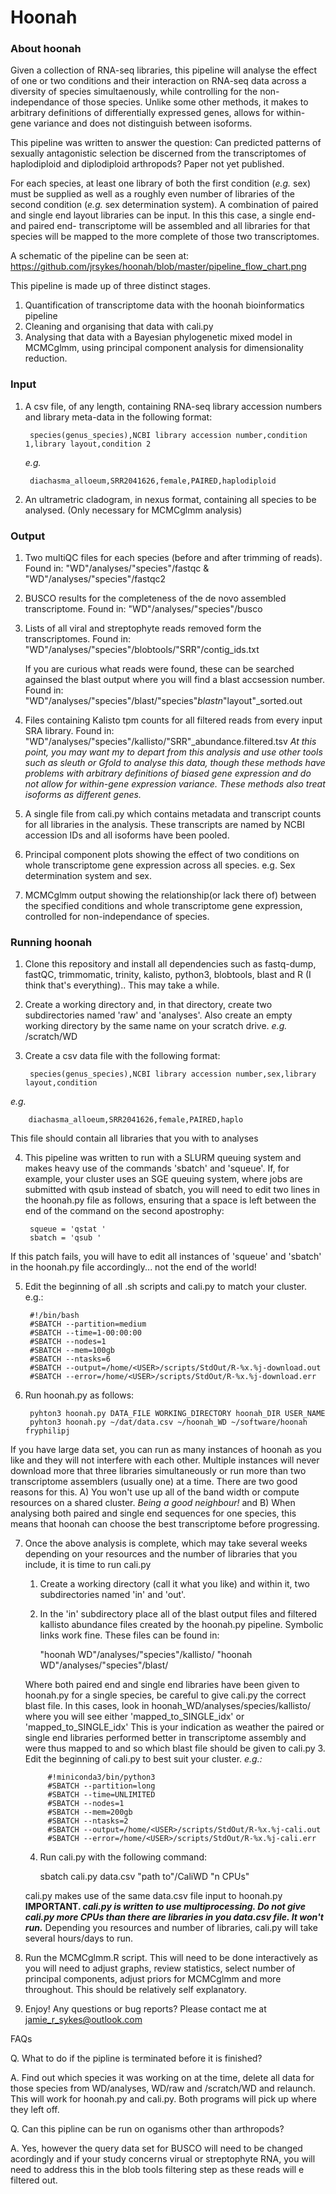# Hoonah


### About hoonah 

Given a collection of RNA-seq libraries, this pipeline will analyse the effect of one or two conditions and their interaction on RNA-seq data across a diversity of species simultaenously, while controlling for the non-independance of those species. Unlike some other methods, it makes to arbitrary definitions of differentially expressed genes, allows for within-gene variance and does not distinguish between isoforms.

This pipeline was written to answer the question:
Can predicted patterns of sexually antagonistic selection be discerned from the transcriptomes of haplodiploid and diplodiploid arthropods? Paper not yet published.

For each species, at least one library of both the first condition (_e.g._ sex) must be supplied as well as a roughly even number of libraries of the second condition (_e.g._ sex determination system). A combination of paired and single end layout libraries can be input. In this this case, a single end- and paired end- transcriptome will be assembled and all libraries for that species will be mapped to the more complete of those two transcriptomes.

A schematic of the pipeline can be seen at: https://github.com/jrsykes/hoonah/blob/master/pipeline_flow_chart.png

This pipeline is made up of three distinct stages. 
1. Quantification of transcriptome data with the hoonah bioinformatics pipeline 
2. Cleaning and organising that data with cali.py
3. Analysing that data with a Bayesian phylogenetic mixed model in MCMCglmm, using principal component analysis for dimensionality reduction.

### Input
1. A csv file, of any length, containing RNA-seq library accession numbers and library meta-data in the following format:
	
		species(genus_species),NCBI library accession number,condition 1,library layout,condition 2
	
	_e.g._
	
		diachasma_alloeum,SRR2041626,female,PAIRED,haplodiploid 
2. An ultrametric cladogram, in nexus format, containing all species to be analysed. (Only necessary for MCMCglmm analysis)

### Output
1. 	Two multiQC files for each species (before and after trimming of reads). 	Found in:	"WD"/analyses/"species"/fastqc & "WD"/analyses/"species"/fastqc2
2.	BUSCO results for the completeness of the de novo assembled transcriptome. 	Found in:	"WD"/analyses/"species"/busco
3.	Lists of all viral and streptophyte reads removed form the transcriptomes.	Found in:	"WD"/analyses/"species"/blobtools/"SRR"/contig_ids.txt
		
	If you are curious what reads were found, these can be searched againsed the blast output where you will find a blast accsession number.	Found in:	"WD"/analyses/"species"/blast/"species"_blastn_"layout"_sorted.out
4. 	Files containing Kalisto tpm counts for all filtered reads from every input SRA library.	Found in:	"WD"/analyses/"species"/kallisto/"SRR"_abundance.filtered.tsv 
	_At this point, you may want my to depart from this analysis and use other tools such as sleuth or Gfold to analyse this data, though these methods have problems with arbitrary definitions of biased gene expression and do not allow for within-gene expression variance. These methods also treat isoforms as different genes._
5.	A single file from cali.py which contains metadata and transcript counts for all libraries in the analysis. These transcripts are named by NCBI accession IDs and all isoforms have been pooled.
6.	Principal component plots showing the effect of two conditions on whole transcriptome gene expression across all species. e.g. Sex determination system and sex.
7.	MCMCglmm output showing the relationship(or lack there of) between the specified conditions and whole transcriptome gene expression, controlled for non-independance of species.  


### Running hoonah 


1. Clone this repository and install all dependencies such as fastq-dump, fastQC, trimmomatic, trinity, kalisto, python3, blobtools, blast and R (I think that's everything).. This may take a while.

2. Create a working directory and, in that directory, create two subdirectories named 'raw' and 'analyses'. Also create an empty working directory by the same name on your scratch drive. _e.g._ /scratch/WD

3. Create a csv data file with the following format:

		species(genus_species),NCBI library accession number,sex,library layout,condition

_e.g._

		diachasma_alloeum,SRR2041626,female,PAIRED,haplo 

This file should contain all libraries that you with to analyses

4. This pipeline was written to run with a SLURM queuing system and makes heavy use of the commands 'sbatch' and 'squeue'. If, for example, your cluster uses an SGE queuing system, where jobs are submitted with qsub instead of sbatch, you will need to edit two lines in the hoonah.py file as follows, ensuring that a space is left between the end of the command on the second apostrophy:

		squeue = 'qstat '
		sbatch = 'qsub '


If this patch fails, you will have to edit all instances of 'squeue' and 'sbatch' in the hoonah.py file accordingly... not the end of the world!


5. Edit the beginning of all .sh scripts and cali.py to match your cluster. e.g.:

		#!/bin/bash
		#SBATCH --partition=medium
		#SBATCH --time=1-00:00:00
		#SBATCH --nodes=1
		#SBATCH --mem=100gb
		#SBATCH --ntasks=6
		#SBATCH --output=/home/<USER>/scripts/StdOut/R-%x.%j-download.out
		#SBATCH --error=/home/<USER>/scripts/StdOut/R-%x.%j-download.err

6. Run hoonah.py as follows:

    	pyhton3 hoonah.py DATA_FILE WORKING_DIRECTORY hoonah_DIR USER_NAME
		pyhton3 hoonah.py ~/dat/data.csv ~/hoonah_WD ~/software/hoonah fryphilipj

If you have large data set, you can run as many instances of hoonah as you like and they will not interfere with each other. Multiple instances will never download more that three libraries simultaneously or run more than two transcriptome assemblers (usually one) at a time. There are two good reasons for this. A) You won't use up all of the band width or compute resources on a shared cluster. _Being a good neighbour!_ and B) When analysing both paired and single end sequences for one species, this means that hoonah can choose the best transcriptome before progressing.

7. Once the above analysis is complete, which may take several weeks depending on your resources and the number of libraries that you include, it is time to run cali.py
	1. Create a working directory (call it what you like) and within it, two subdirectories named 'in' and 'out'.
	2. In the 'in' subdirectory place all of the blast output files and filtered kallisto abundance files created by the hoonah.py pipeline. Symbolic links work fine.
		These files can be found in: 

		"hoonah WD"/analyses/"species"/kallisto/
		"hoonah WD"/analyses/"species"/blast/
		
	Where both paired end and single end libraries have been given to hoonah.py for a single species, be careful to give cali.py the correct blast file.
	In this cases, look in hoonah_WD/analyses/species/kallisto/ where you will see either 'mapped_to_SINGLE_idx' or 'mapped_to_SINGLE_idx'
			This is your indication as weather the paired or single end libraries performed better in transcriptome assembly and were thus mapped to and so which blast file should be given to cali.py
	3. Edit the beginning of cali.py to best suit your cluster.
		_e.g.:_
			
			#!miniconda3/bin/python3
			#SBATCH --partition=long
			#SBATCH --time=UNLIMITED
			#SBATCH --nodes=1
			#SBATCH --mem=200gb
			#SBATCH --ntasks=2
			#SBATCH --output=/home/<USER>/scripts/StdOut/R-%x.%j-cali.out
			#SBATCH --error=/home/<USER>/scripts/StdOut/R-%x.%j-cali.err

	4. Run cali.py with the following command:	
				
		sbatch cali.py data.csv "path to"/CaliWD "n CPUs"
		
	cali.py makes use of the same data.csv file input to hoonah.py
	**IMPORTANT. _cali.py is written to use multiprocessing. Do not give cali.py more CPUs than there are libraries in you data.csv file. It won't run._**
	Depending you resources and number of libraries, cali.py will take several hours/days to run.

8. Run the MCMCglmm.R script. This will need to be done interactively as you will need to adjust graphs, review statistics, select number of principal components, adjust priors for MCMCglmm and more throughout. This should be relatively self explanatory.

9. Enjoy! Any questions or bug reports? Please contact me at jamie_r_sykes@outlook.com 


FAQs

Q. What to do if the pipline is terminated before it is finished?

A. Find out which species it was working on at the time, delete all data for those species from WD/analyses, WD/raw and /scratch/WD and relaunch. 
	This will work for hoonah.py and cali.py. Both programs will pick up where they left off. 

Q. Can this pipline can be run on oganisms other than arthropods? 

A. Yes, however the query data set for BUSCO will need to be changed acordingly and if your study concerns virual or streptophyte RNA, you will need to address this in the blob tools filtering step as these reads will e filtered out. 